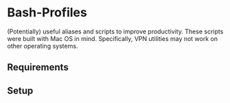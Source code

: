 # Bash-Profiles
(Potentially) useful aliases and scripts to improve productivity. These scripts were built with Mac OS in mind. Specifically, VPN utilities may not work on other operating systems. 

## Requirements

## Setup
